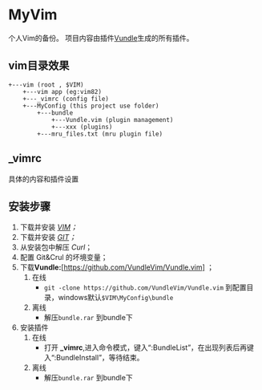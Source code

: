 # MyVim
个人Vim的备份。
项目内容由插件[Vundle](https://github.com/VundleVim/Vundle.vim)生成的所有插件。


## vim目录效果
```
+---vim (root , $VIM)
    +---vim app (eg:vim82)
    +---_vimrc (config file)
    +---MyConfig (this project use folder)
        +---bundle
            +---Vundle.vim (plugin management)
            +---xxx (plugins)
        +---mru_files.txt (mru plugin file)
```

## _vimrc
具体的内容和插件设置


## 安装步骤
1. 下载并安装 *[VIM](http://www.vim.org/download.php)；*
2. 下载并安装 *[GIT](https://git-scm.com/download/)；*
3. 从安装包中解压 *Curl*；
4. 配置 Git&Crul 的坏境变量；
5. 下载**Vundle:**[https://github.com/VundleVim/Vundle.vim]  ；
   1. 在线
      - `git -clone https://github.com/VundleVim/Vundle.vim` 到配置目录，windows默认`$VIM\MyConfig\bundle`
   2. 离线
      - 解压`bundle.rar` 到bundle下
6. 安装插件
   1. 在线
        - 打开 **_vimrc**,进入命令模式，键入“:BundleList”，在出现列表后再键入“:BundleInstall”，等待结束。
   2. 离线
       - 解压`bundle.rar` 到bundle下


